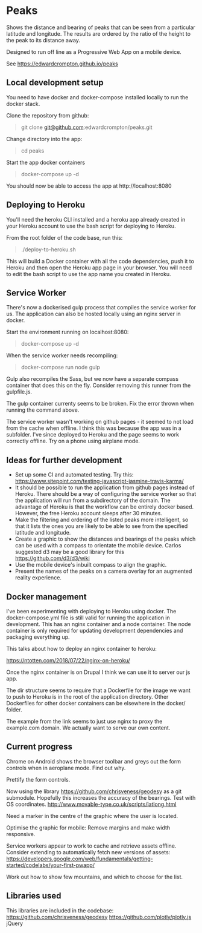 Peaks
=====

Shows the distance and bearing of peaks that can be seen from a particular latitude and longitude. The results are ordered by the ratio of the height to the peak to its distance away.

Designed to run off line as a Progressive Web App on a mobile device.

See https://edwardcrompton.github.io/peaks

Local development setup
-----------------------

You need to have docker and docker-compose installed locally to run the docker
stack.

Clone the repository from github:

> git clone git@github.com:edwardcrompton/peaks.git

Change directory into the app:

> cd peaks

Start the app docker containers

> docker-compose up -d

You should now be able to access the app at http://localhost:8080

Deploying to Heroku
-------------------

You'll need the heroku CLI installed and a heroku app already created in your 
Heroku account to use the bash script for deploying to Heroku.

From the root folder of the code base, run this:

> ./deploy-to-heroku.sh

This will build a Docker container with all the code dependencies, push it to
Heroku and then open the Heroku app page in your browser. You will need to edit
the bash script to use the app name you created in Heroku.

Service Worker
--------------

There's now a dockerised gulp process that compiles the service worker for us.
The application can also be hosted locally using an nginx server in docker.

Start the environment running on localhost:8080:
> docker-compose up -d

When the service worker needs recompiling:
> docker-compose run node gulp

Gulp also recompiles the Sass, but we now have a separate compass container
that does this on the fly. Consider removing this runner from the gulpfile.js.

The gulp container currenty seems to be broken. Fix the error thrown when
running the command above.

The service worker wasn't working on github pages - it seemed to not load from
the cache when offline. I think this was because the app was in a subfolder.
I've since deployed to Heroku and the page seems to work correctly offline. Try
on a phone using airplane mode.

Ideas for further development
-----------------------------

- Set up some CI and automated testing. Try this: https://www.sitepoint.com/testing-javascript-jasmine-travis-karma/
- It should be possible to run the application from github pages instead of Heroku. There should be a way of configuring the service worker so that the application will run from a subdirectory of the domain. The advantage of Heroku is that the workflow can be entirely docker based. However, the free Heroku account sleeps after 30 minutes.
- Make the filtering and ordering of the listed peaks more intelligent, so that it lists the ones you are likely to be able to see from the specified latitude and longitude.
- Create a graphic to show the distances and bearings of the peaks which can be used with a compass to orientate the mobile device. Carlos suggested d3 may be a good library for this https://github.com/d3/d3/wiki
- Use the mobile device's inbuilt compass to align the graphic.
- Present the names of the peaks on a camera overlay for an augmented reality experience.

Docker management
-----------------

I've been experimenting with deploying to Heroku using docker.
The docker-compose.yml file is still valid for running the application in development. This has an nginx container and a node container. The node container is only required for updating development dependencies and packaging everything up.

This talks about how to deploy an nginx container to heroku:

https://ntotten.com/2018/07/22/nginx-on-heroku/

Once the nginx container is on Drupal I think we can use it to server our js
app.

The dir structure seems to require that a Dockerfile for the image we want to
push to Heroku is in the root of the application directory. Other Dockerfiles
for other docker containers can be elsewhere in the docker/ folder.

The example from the link seems to just use nginx to proxy the example.com
domain. We actually want to serve our own content.


Current progress
----------------
Chrome on Android shows the browser toolbar and greys out the form controls when in aeroplane mode. Find out why.

Prettify the form controls.

Now using the library https://github.com/chrisveness/geodesy as a git submodule.
Hopefully this increases the accuracy of the bearings. Test with OS coordinates.
http://www.movable-type.co.uk/scripts/latlong.html

Need a marker in the centre of the graphic where the user is located.

Optimise the graphic for mobile: Remove margins and make width responsive.

Service workers appear to work to cache and retrieve assets offline. Consider
extending to automatically fetch new versions of assets:
https://developers.google.com/web/fundamentals/getting-started/codelabs/your-first-pwapp/

Work out how to show few mountains, and which to choose for the list.

Libraries used
--------------

This libraries are included in the codebase:
https://github.com/chrisveness/geodesy
https://github.com/plotly/plotly.js
jQuery

